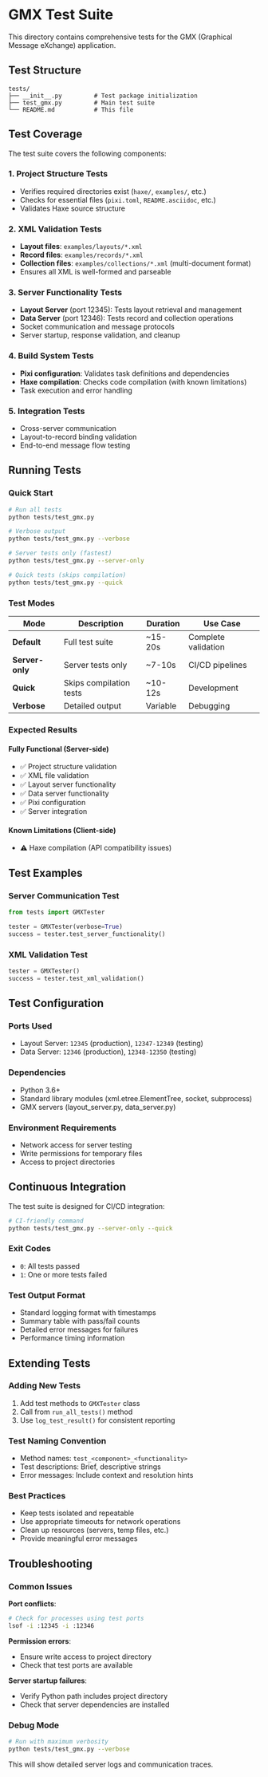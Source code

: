 # GMX Test Suite

This directory contains comprehensive tests for the GMX (Graphical Message eXchange) application.

## Test Structure

```
tests/
├── __init__.py         # Test package initialization
├── test_gmx.py         # Main test suite
└── README.md           # This file
```

## Test Coverage

The test suite covers the following components:

### 1. Project Structure Tests
- Verifies required directories exist (`haxe/`, `examples/`, etc.)
- Checks for essential files (`pixi.toml`, `README.asciidoc`, etc.)
- Validates Haxe source structure

### 2. XML Validation Tests
- **Layout files**: `examples/layouts/*.xml`
- **Record files**: `examples/records/*.xml`
- **Collection files**: `examples/collections/*.xml` (multi-document format)
- Ensures all XML is well-formed and parseable

### 3. Server Functionality Tests
- **Layout Server** (port 12345): Tests layout retrieval and management
- **Data Server** (port 12346): Tests record and collection operations
- Socket communication and message protocols
- Server startup, response validation, and cleanup

### 4. Build System Tests
- **Pixi configuration**: Validates task definitions and dependencies
- **Haxe compilation**: Checks code compilation (with known limitations)
- Task execution and error handling

### 5. Integration Tests
- Cross-server communication
- Layout-to-record binding validation
- End-to-end message flow testing

## Running Tests

### Quick Start
```bash
# Run all tests
python tests/test_gmx.py

# Verbose output
python tests/test_gmx.py --verbose

# Server tests only (fastest)
python tests/test_gmx.py --server-only

# Quick tests (skips compilation)
python tests/test_gmx.py --quick
```

### Test Modes

| Mode | Description | Duration | Use Case |
|------|-------------|----------|----------|
| **Default** | Full test suite | ~15-20s | Complete validation |
| **Server-only** | Server tests only | ~7-10s | CI/CD pipelines |
| **Quick** | Skips compilation tests | ~10-12s | Development |
| **Verbose** | Detailed output | Variable | Debugging |

### Expected Results

#### Fully Functional (Server-side)
- ✅ Project structure validation
- ✅ XML file validation
- ✅ Layout server functionality
- ✅ Data server functionality
- ✅ Pixi configuration
- ✅ Server integration

#### Known Limitations (Client-side)
- ⚠️ Haxe compilation (API compatibility issues)

## Test Examples

### Server Communication Test
```python
from tests import GMXTester

tester = GMXTester(verbose=True)
success = tester.test_server_functionality()
```

### XML Validation Test
```python
tester = GMXTester()
success = tester.test_xml_validation()
```

## Test Configuration

### Ports Used
- Layout Server: `12345` (production), `12347-12349` (testing)
- Data Server: `12346` (production), `12348-12350` (testing)

### Dependencies
- Python 3.6+
- Standard library modules (xml.etree.ElementTree, socket, subprocess)
- GMX servers (layout_server.py, data_server.py)

### Environment Requirements
- Network access for server testing
- Write permissions for temporary files
- Access to project directories

## Continuous Integration

The test suite is designed for CI/CD integration:

```bash
# CI-friendly command
python tests/test_gmx.py --server-only --quick
```

### Exit Codes
- `0`: All tests passed
- `1`: One or more tests failed

### Test Output Format
- Standard logging format with timestamps
- Summary table with pass/fail counts
- Detailed error messages for failures
- Performance timing information

## Extending Tests

### Adding New Tests
1. Add test methods to `GMXTester` class
2. Call from `run_all_tests()` method
3. Use `log_test_result()` for consistent reporting

### Test Naming Convention
- Method names: `test_<component>_<functionality>`
- Test descriptions: Brief, descriptive strings
- Error messages: Include context and resolution hints

### Best Practices
- Keep tests isolated and repeatable
- Use appropriate timeouts for network operations
- Clean up resources (servers, temp files, etc.)
- Provide meaningful error messages

## Troubleshooting

### Common Issues

**Port conflicts**:
```bash
# Check for processes using test ports
lsof -i :12345 -i :12346
```

**Permission errors**:
- Ensure write access to project directory
- Check that test ports are available

**Server startup failures**:
- Verify Python path includes project directory
- Check that server dependencies are installed

### Debug Mode
```bash
# Run with maximum verbosity
python tests/test_gmx.py --verbose
```

This will show detailed server logs and communication traces.